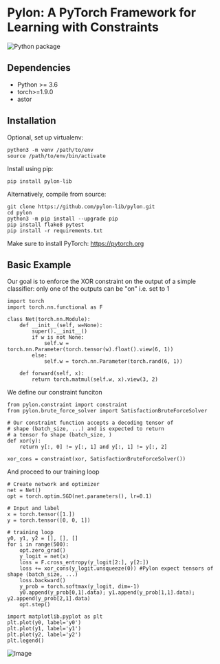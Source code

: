 # Pylon: A PyTorch Framework for Learning with Constraints

![Python package](https://github.com/ucinlp/pytorch-constraints/workflows/Python%20package/badge.svg)

## Dependencies
- Python >= 3.6
- torch>=1.9.0
- astor

## Installation

Optional, set up virtualenv:
```
python3 -m venv /path/to/env
source /path/to/env/bin/activate
```
Install using pip:
```
pip install pylon-lib
```

Alternatively, compile from source:
```
git clone https://github.com/pylon-lib/pylon.git
cd pylon
python3 -m pip install --upgrade pip
pip install flake8 pytest
pip install -r requirements.txt
```
Make sure to install PyTorch: https://pytorch.org

## Basic Example
Our goal is to enforce the XOR constraint on the output of a simple classifier:
only one of the outputs can be "on" i.e. set to 1

```
import torch
import torch.nn.functional as F

class Net(torch.nn.Module):
    def __init__(self, w=None):
        super().__init__()
        if w is not None:
            self.w = torch.nn.Parameter(torch.tensor(w).float().view(6, 1))
        else:
            self.w = torch.nn.Parameter(torch.rand(6, 1))

    def forward(self, x):
        return torch.matmul(self.w, x).view(3, 2)
```
We define our constraint funciton
```
from pylon.constraint import constraint
from pylon.brute_force_solver import SatisfactionBruteForceSolver

# Our constraint function accepts a decoding tensor of
# shape (batch_size, ...) and is expected to return
# a tensor fo shape (batch_size, )
def xor(y):
    return y[:, 0] != y[:, 1] and y[:, 1] != y[:, 2]
    
xor_cons = constraint(xor, SatisfactionBruteForceSolver())
```
And proceed to our training loop
```
# Create network and optimizer
net = Net()
opt = torch.optim.SGD(net.parameters(), lr=0.1)

# Input and label
x = torch.tensor([1.])
y = torch.tensor([0, 0, 1])

# training loop
y0, y1, y2 = [], [], []
for i in range(500):
    opt.zero_grad()
    y_logit = net(x)
    loss = F.cross_entropy(y_logit[2:], y[2:])
    loss += xor_cons(y_logit.unsqueeze(0)) #Pylon expect tensors of shape (batch_size, ...)
    loss.backward()
    y_prob = torch.softmax(y_logit, dim=-1)
    y0.append(y_prob[0,1].data); y1.append(y_prob[1,1].data); y2.append(y_prob[2,1].data)
    opt.step()

import matplotlib.pyplot as plt
plt.plot(y0, label='y0')
plt.plot(y1, label='y1')
plt.plot(y2, label='y2')
plt.legend()
```
![Image](https://user-images.githubusercontent.com/2989475/135705681-ce62667f-cdf1-4b8a-9efc-db0fc9cefb2e.png)

